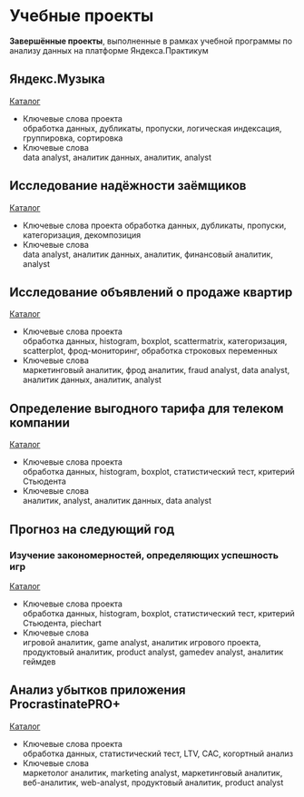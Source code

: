 # Учебные проекты
**Завершённые проекты**, выполненные в рамках учебной программы по анализу данных на платформе Яндекса.Практикум
## Яндекс.Музыка
<a href="https://github.com/eddydewrussia/educational_projects/tree/main/1_Project">Каталог</a>  
* Ключевые слова проекта  
обработка данных, дубликаты, пропуски, логическая индексация, группировка, сортировка
* Ключевые слова  
data analyst, аналитик данных, аналитик, analyst
## Исследование надёжности заёмщиков
<a href="https://github.com/eddydewrussia/educational_projects/tree/main/2_Project">Каталог</a>
* Ключевые слова проекта
обработка данных, дубликаты, пропуски, категоризация, декомпозиция
* Ключевые слова  
data analyst, аналитик данных, аналитик, финансовый аналитик, analyst
## Исследование объявлений о продаже квартир
<a href="https://github.com/eddydewrussia/educational_projects/tree/main/3_Project">Каталог</a>
* Ключевые слова проекта  
обработка данных, histogram, boxplot, scattermatrix, категоризация, scatterplot,  фрод-мониторинг, обработка строковых переменных
* Ключевые слова  
маркетинговый аналитик, фрод аналитик, fraud analyst, data analyst, аналитик данных, аналитик, analyst
## Определение выгодного тарифа для телеком компании
<a href="https://github.com/eddydewrussia/educational_projects/tree/main/4_Project">Каталог</a>
* Ключевые слова проекта  
обработка данных, histogram, boxplot, статистический тест, критерий Стьюдента
* Ключевые слова  
аналитик, analyst, аналитик данных, data analyst
## Прогноз на следующий год
### Изучение закономерностей, определяющих успешность игр
<a href="https://github.com/eddydewrussia/educational_projects/tree/main/5_Project">Каталог</a>
* Ключевые слова проекта  
обработка данных, histogram, boxplot, статистический тест, критерий Стьюдента, piechart
* Ключевые слова  
игровой аналитик, game analyst, аналитик игрового проекта, продуктовый аналитик, product analyst, gamedev analyst, аналитик геймдев
## Анализ убытков приложения ProcrastinatePRO+  
<a href="https://github.com/eddydewrussia/educational_projects/tree/main/5_Project">Каталог</a>
* Ключевые слова проекта  
обработка данных, статистический тест, LTV, CAC, когортный анализ  
* Ключевые слова  
маркетолог аналитик, marketing analyst, маркетинговый аналитик, веб-аналитик, web-analyst, продуктовый аналитик, product analyst  
